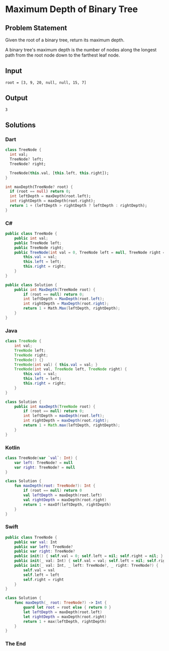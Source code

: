 # Maximum Depth of Binary Tree

## Problem Statement

Given the root of a binary tree, return its maximum depth.

A binary tree's maximum depth is the number of nodes along the longest path from the root node down to the farthest leaf node.

## Input

```text
root = [3, 9, 20, null, null, 15, 7]
```

## Output

```text
3
```


## Solutions

### Dart

```dart
class TreeNode {
  int val;
  TreeNode? left;
  TreeNode? right;

  TreeNode(this.val, [this.left, this.right]);
}

int maxDepth(TreeNode? root) {
  if (root == null) return 0;
  int leftDepth = maxDepth(root.left);
  int rightDepth = maxDepth(root.right);
  return 1 + (leftDepth > rightDepth ? leftDepth : rightDepth);
}
```


### C#

```csharp
public class TreeNode {
    public int val;
    public TreeNode left;
    public TreeNode right;
    public TreeNode(int val = 0, TreeNode left = null, TreeNode right = null) {
        this.val = val;
        this.left = left;
        this.right = right;
    }
}

public class Solution {
    public int MaxDepth(TreeNode root) {
        if (root == null) return 0;
        int leftDepth = MaxDepth(root.left);
        int rightDepth = MaxDepth(root.right);
        return 1 + Math.Max(leftDepth, rightDepth);
    }
}
```


### Java

```java
class TreeNode {
    int val;
    TreeNode left;
    TreeNode right;
    TreeNode() {}
    TreeNode(int val) { this.val = val; }
    TreeNode(int val, TreeNode left, TreeNode right) {
        this.val = val;
        this.left = left;
        this.right = right;
    }
}

class Solution {
    public int maxDepth(TreeNode root) {
        if (root == null) return 0;
        int leftDepth = maxDepth(root.left);
        int rightDepth = maxDepth(root.right);
        return 1 + Math.max(leftDepth, rightDepth);
    }
}
```


### Kotlin

```kotlin
class TreeNode(var `val`: Int) {
    var left: TreeNode? = null
    var right: TreeNode? = null
}

class Solution {
    fun maxDepth(root: TreeNode?): Int {
        if (root == null) return 0
        val leftDepth = maxDepth(root.left)
        val rightDepth = maxDepth(root.right)
        return 1 + maxOf(leftDepth, rightDepth)
    }
}
```


### Swift

```swift
public class TreeNode {
    public var val: Int
    public var left: TreeNode?
    public var right: TreeNode?
    public init() { self.val = 0; self.left = nil; self.right = nil; }
    public init(_ val: Int) { self.val = val; self.left = nil; self.right = nil; }
    public init(_ val: Int, _ left: TreeNode?, _ right: TreeNode?) {
        self.val = val
        self.left = left
        self.right = right
    }
}

class Solution {
    func maxDepth(_ root: TreeNode?) -> Int {
        guard let root = root else { return 0 }
        let leftDepth = maxDepth(root.left)
        let rightDepth = maxDepth(root.right)
        return 1 + max(leftDepth, rightDepth)
    }
}
```

### The End

